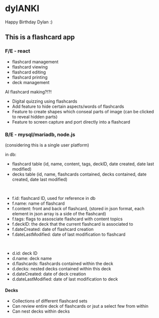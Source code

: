 # dylANKI
Happy Birthday Dylan :)

## This is a flashcard app

### F/E - react
- flashcard management
- flashcard viewing
- flashcard editing
- flashcard printing
- deck management

AI flashcard making?!?!

- Digital quizzing using flashcards
- Add feature to hide certain aspects/words of flashcards
- Feature to create shapes which conseal parts of image (can be clicked to reveal hidden parts)
- Feature to screen capture and port directly into a flashcard

### B/E - mysql/mariadb, node.js
(considering this is a single user platform)

in db:
- flashcard table (id, name, content, tags, deckID, date created, date last modified)
- decks table (id, name, flashcards contained, decks contained, date created, date last modified)

<br>

- f.id: flashcard ID, used for reference in db
- f.name: name of flashcard
- f.content: front and back of flashcard, (stored in json format, each element in json array is a side of the flashcard) 
- f.tags: flags to assosciate flashcard with content topics
- f.deckID: the deck that the current flashcard is associated to
- f.dateCreated: date of flashcard creation
- f.dateLastModified: date of last modification to flashcard

<br>

- d.id: deck ID
- d.name: deck name
- d.flashcards: flashcards contained within the deck
- d.decks: nested decks contained within this deck
- d.dateCreated: date of deck creation
- d.dateLastModified: date of last modification to deck

#### Decks
- Collections of different flashcard sets
- Can review entire deck of flashcards or jsut a select few from within
- Can nest decks within decks
